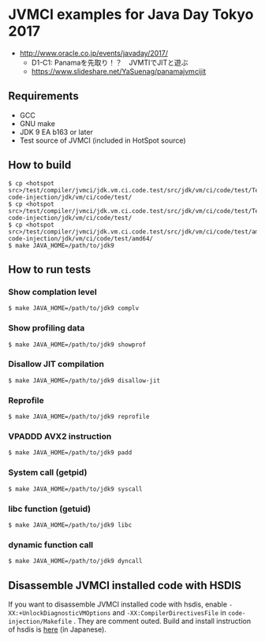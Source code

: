 # JVMCI examples for Java Day Tokyo 2017

* http://www.oracle.co.jp/events/javaday/2017/
    * D1-C1: Panamaを先取り！？　JVMTIでJITと遊ぶ
    * https://www.slideshare.net/YaSuenag/panamajvmcijit

## Requirements

* GCC
* GNU make
* JDK 9 EA b163 or later
* Test source of JVMCI (included in HotSpot source)

## How to build

```
$ cp <hotspot src>/test/compiler/jvmci/jdk.vm.ci.code.test/src/jdk/vm/ci/code/test/TestAssembler.java code-injection/jdk/vm/ci/code/test/
$ cp <hotspot src>/test/compiler/jvmci/jdk.vm.ci.code.test/src/jdk/vm/ci/code/test/TestHotSpotVMConfig.java code-injection/jdk/vm/ci/code/test/
$ cp <hotspot src>/test/compiler/jvmci/jdk.vm.ci.code.test/src/jdk/vm/ci/code/test/amd64/AMD64TestAssembler.java code-injection/jdk/vm/ci/code/test/amd64/
$ make JAVA_HOME=/path/to/jdk9
```

## How to run tests

### Show complation level

```
$ make JAVA_HOME=/path/to/jdk9 complv
```

### Show profiling data

```
$ make JAVA_HOME=/path/to/jdk9 showprof
```

### Disallow JIT compilation

```
$ make JAVA_HOME=/path/to/jdk9 disallow-jit
```

### Reprofile

```
$ make JAVA_HOME=/path/to/jdk9 reprofile
```

### VPADDD AVX2 instruction

```
$ make JAVA_HOME=/path/to/jdk9 padd
```

### System call (getpid)

```
$ make JAVA_HOME=/path/to/jdk9 syscall
```

### libc function (getuid)

```
$ make JAVA_HOME=/path/to/jdk9 libc
```

### dynamic function call

```
$ make JAVA_HOME=/path/to/jdk9 dyncall
```

## Disassemble JVMCI installed code with HSDIS

If you want to disassemble JVMCI installed code with hsdis, enable `-XX:+UnlockDiagnosticVMOptions` and `-XX:CompilerDirectivesFile` in `code-injection/Makefile` . They are comment outed.
Build and install instruction of hsdis is [here](https://www.slideshare.net/YaSuenag/java-9-62345544/69) (in Japanese).
